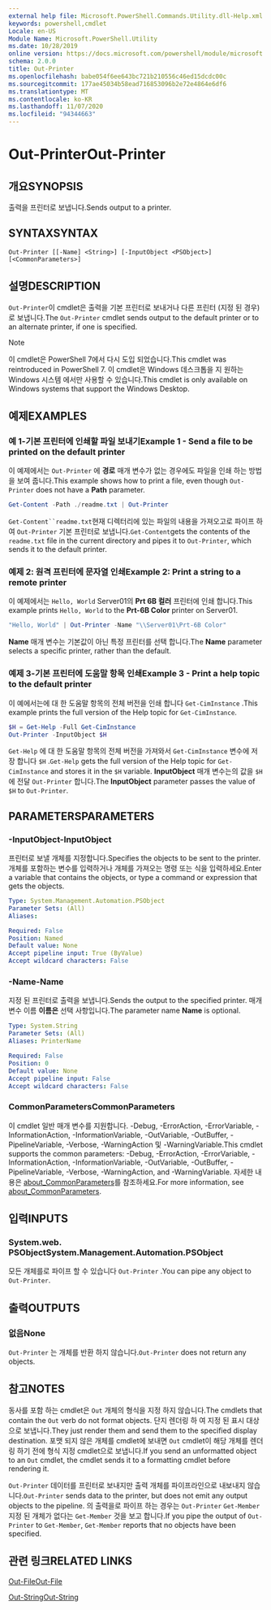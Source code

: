 ```yaml
---
external help file: Microsoft.PowerShell.Commands.Utility.dll-Help.xml
keywords: powershell,cmdlet
Locale: en-US
Module Name: Microsoft.PowerShell.Utility
ms.date: 10/28/2019
online version: https://docs.microsoft.com/powershell/module/microsoft.powershell.utility/out-printer?view=powershell-5.1&WT.mc_id=ps-gethelp
schema: 2.0.0
title: Out-Printer
ms.openlocfilehash: babe054f6ee643bc721b210556c46ed15dcdc00c
ms.sourcegitcommit: 177ae45034b58ead716853096b2e72e4864e6df6
ms.translationtype: MT
ms.contentlocale: ko-KR
ms.lasthandoff: 11/07/2020
ms.locfileid: "94344663"
---
```

# <span data-ttu-id="52657-103">Out-Printer</span><span class="sxs-lookup"><span data-stu-id="52657-103">Out-Printer</span></span>

## <span data-ttu-id="52657-104">개요</span><span class="sxs-lookup"><span data-stu-id="52657-104">SYNOPSIS</span></span>
<span data-ttu-id="52657-105">출력을 프린터로 보냅니다.</span><span class="sxs-lookup"><span data-stu-id="52657-105">Sends output to a printer.</span></span>

## <span data-ttu-id="52657-106">SYNTAX</span><span class="sxs-lookup"><span data-stu-id="52657-106">SYNTAX</span></span>

```
Out-Printer [[-Name] <String>] [-InputObject <PSObject>] [<CommonParameters>]
```

## <span data-ttu-id="52657-107">설명</span><span class="sxs-lookup"><span data-stu-id="52657-107">DESCRIPTION</span></span>

<span data-ttu-id="52657-108">`Out-Printer`이 cmdlet은 출력을 기본 프린터로 보내거나 다른 프린터 (지정 된 경우)로 보냅니다.</span><span class="sxs-lookup"><span data-stu-id="52657-108">The `Out-Printer` cmdlet sends output to the default printer or to an alternate printer, if one is specified.</span></span>

> [!NOTE]
> <span data-ttu-id="52657-109">이 cmdlet은 PowerShell 7에서 다시 도입 되었습니다.</span><span class="sxs-lookup"><span data-stu-id="52657-109">This cmdlet was reintroduced in PowerShell 7.</span></span> <span data-ttu-id="52657-110">이 cmdlet은 Windows 데스크톱을 지 원하는 Windows 시스템 에서만 사용할 수 있습니다.</span><span class="sxs-lookup"><span data-stu-id="52657-110">This cmdlet is only available on Windows systems that support the Windows Desktop.</span></span>

## <span data-ttu-id="52657-111">예제</span><span class="sxs-lookup"><span data-stu-id="52657-111">EXAMPLES</span></span>

### <span data-ttu-id="52657-112">예 1-기본 프린터에 인쇄할 파일 보내기</span><span class="sxs-lookup"><span data-stu-id="52657-112">Example 1 - Send a file to be printed on the default printer</span></span>

<span data-ttu-id="52657-113">이 예제에서는 `Out-Printer` 에 **경로** 매개 변수가 없는 경우에도 파일을 인쇄 하는 방법을 보여 줍니다.</span><span class="sxs-lookup"><span data-stu-id="52657-113">This example shows how to print a file, even though `Out-Printer` does not have a **Path** parameter.</span></span>

```powershell
Get-Content -Path ./readme.txt | Out-Printer
```

<span data-ttu-id="52657-114">`Get-Content``readme.txt`현재 디렉터리에 있는 파일의 내용을 가져오고로 파이프 하 여 `Out-Printer` 기본 프린터로 보냅니다.</span><span class="sxs-lookup"><span data-stu-id="52657-114">`Get-Content`gets the contents of the `readme.txt` file in the current directory and pipes it to `Out-Printer`, which sends it to the default printer.</span></span>

### <span data-ttu-id="52657-115">예제 2: 원격 프린터에 문자열 인쇄</span><span class="sxs-lookup"><span data-stu-id="52657-115">Example 2: Print a string to a remote printer</span></span>

<span data-ttu-id="52657-116">이 예제에서는 `Hello, World` Server01의 **Prt 6B 컬러** 프린터에 인쇄 합니다.</span><span class="sxs-lookup"><span data-stu-id="52657-116">This example prints `Hello, World` to the **Prt-6B Color** printer on Server01.</span></span>

```powershell
"Hello, World" | Out-Printer -Name "\\Server01\Prt-6B Color"
```

<span data-ttu-id="52657-117">**Name** 매개 변수는 기본값이 아닌 특정 프린터를 선택 합니다.</span><span class="sxs-lookup"><span data-stu-id="52657-117">The **Name** parameter selects a specific printer, rather than the default.</span></span>

### <span data-ttu-id="52657-118">예제 3-기본 프린터에 도움말 항목 인쇄</span><span class="sxs-lookup"><span data-stu-id="52657-118">Example 3 - Print a help topic to the default printer</span></span>

<span data-ttu-id="52657-119">이 예에서는에 대 한 도움말 항목의 전체 버전을 인쇄 합니다 `Get-CimInstance` .</span><span class="sxs-lookup"><span data-stu-id="52657-119">This example prints the full version of the Help topic for `Get-CimInstance`.</span></span>

```powershell
$H = Get-Help -Full Get-CimInstance
Out-Printer -InputObject $H
```

<span data-ttu-id="52657-120">`Get-Help` 에 대 한 도움말 항목의 전체 버전을 가져와서 `Get-CimInstance` 변수에 저장 합니다 `$H` .</span><span class="sxs-lookup"><span data-stu-id="52657-120">`Get-Help` gets the full version of the Help topic for `Get-CimInstance` and stores it in the `$H` variable.</span></span> <span data-ttu-id="52657-121">**InputObject** 매개 변수는의 값을 `$H` 에 전달 `Out-Printer` 합니다.</span><span class="sxs-lookup"><span data-stu-id="52657-121">The **InputObject** parameter passes the value of `$H` to `Out-Printer`.</span></span>

## <span data-ttu-id="52657-122">PARAMETERS</span><span class="sxs-lookup"><span data-stu-id="52657-122">PARAMETERS</span></span>

### <span data-ttu-id="52657-123">-InputObject</span><span class="sxs-lookup"><span data-stu-id="52657-123">-InputObject</span></span>

<span data-ttu-id="52657-124">프린터로 보낼 개체를 지정합니다.</span><span class="sxs-lookup"><span data-stu-id="52657-124">Specifies the objects to be sent to the printer.</span></span> <span data-ttu-id="52657-125">개체를 포함하는 변수를 입력하거나 개체를 가져오는 명령 또는 식을 입력하세요.</span><span class="sxs-lookup"><span data-stu-id="52657-125">Enter a variable that contains the objects, or type a command or expression that gets the objects.</span></span>

```yaml
Type: System.Management.Automation.PSObject
Parameter Sets: (All)
Aliases:

Required: False
Position: Named
Default value: None
Accept pipeline input: True (ByValue)
Accept wildcard characters: False
```

### <span data-ttu-id="52657-126">-Name</span><span class="sxs-lookup"><span data-stu-id="52657-126">-Name</span></span>

<span data-ttu-id="52657-127">지정 된 프린터로 출력을 보냅니다.</span><span class="sxs-lookup"><span data-stu-id="52657-127">Sends the output to the specified printer.</span></span> <span data-ttu-id="52657-128">매개 변수 이름 **이름은** 선택 사항입니다.</span><span class="sxs-lookup"><span data-stu-id="52657-128">The parameter name **Name** is optional.</span></span>

```yaml
Type: System.String
Parameter Sets: (All)
Aliases: PrinterName

Required: False
Position: 0
Default value: None
Accept pipeline input: False
Accept wildcard characters: False
```

### <span data-ttu-id="52657-129">CommonParameters</span><span class="sxs-lookup"><span data-stu-id="52657-129">CommonParameters</span></span>

<span data-ttu-id="52657-130">이 cmdlet 일반 매개 변수를 지원합니다. -Debug, -ErrorAction, -ErrorVariable, -InformationAction, -InformationVariable, -OutVariable, -OutBuffer, -PipelineVariable, -Verbose, -WarningAction 및 -WarningVariable.</span><span class="sxs-lookup"><span data-stu-id="52657-130">This cmdlet supports the common parameters: -Debug, -ErrorAction, -ErrorVariable, -InformationAction, -InformationVariable, -OutVariable, -OutBuffer, -PipelineVariable, -Verbose, -WarningAction, and -WarningVariable.</span></span> <span data-ttu-id="52657-131">자세한 내용은 [about_CommonParameters](https://go.microsoft.com/fwlink/?LinkID=113216)를 참조하세요.</span><span class="sxs-lookup"><span data-stu-id="52657-131">For more information, see [about_CommonParameters](https://go.microsoft.com/fwlink/?LinkID=113216).</span></span>

## <span data-ttu-id="52657-132">입력</span><span class="sxs-lookup"><span data-stu-id="52657-132">INPUTS</span></span>

### <span data-ttu-id="52657-133">System.web. PSObject</span><span class="sxs-lookup"><span data-stu-id="52657-133">System.Management.Automation.PSObject</span></span>

<span data-ttu-id="52657-134">모든 개체를로 파이프 할 수 있습니다 `Out-Printer` .</span><span class="sxs-lookup"><span data-stu-id="52657-134">You can pipe any object to `Out-Printer`.</span></span>

## <span data-ttu-id="52657-135">출력</span><span class="sxs-lookup"><span data-stu-id="52657-135">OUTPUTS</span></span>

### <span data-ttu-id="52657-136">없음</span><span class="sxs-lookup"><span data-stu-id="52657-136">None</span></span>

<span data-ttu-id="52657-137">`Out-Printer` 는 개체를 반환 하지 않습니다.</span><span class="sxs-lookup"><span data-stu-id="52657-137">`Out-Printer` does not return any objects.</span></span>

## <span data-ttu-id="52657-138">참고</span><span class="sxs-lookup"><span data-stu-id="52657-138">NOTES</span></span>

<span data-ttu-id="52657-139">동사를 포함 하는 cmdlet은 `Out` 개체의 형식을 지정 하지 않습니다.</span><span class="sxs-lookup"><span data-stu-id="52657-139">The cmdlets that contain the `Out` verb do not format objects.</span></span> <span data-ttu-id="52657-140">단지 렌더링 하 여 지정 된 표시 대상으로 보냅니다.</span><span class="sxs-lookup"><span data-stu-id="52657-140">They just render them and send them to the specified display destination.</span></span> <span data-ttu-id="52657-141">포맷 되지 않은 개체를 cmdlet에 보내면 `Out` cmdlet이 해당 개체를 렌더링 하기 전에 형식 지정 cmdlet으로 보냅니다.</span><span class="sxs-lookup"><span data-stu-id="52657-141">If you send an unformatted object to an `Out` cmdlet, the cmdlet sends it to a formatting cmdlet before rendering it.</span></span>

<span data-ttu-id="52657-142">`Out-Printer` 데이터를 프린터로 보내지만 출력 개체를 파이프라인으로 내보내지 않습니다.</span><span class="sxs-lookup"><span data-stu-id="52657-142">`Out-Printer` sends data to the printer, but does not emit any output objects to the pipeline.</span></span> <span data-ttu-id="52657-143">의 출력을로 파이프 하는 경우는 `Out-Printer` `Get-Member` 지정 된 개체가 없다는 `Get-Member` 것을 보고 합니다.</span><span class="sxs-lookup"><span data-stu-id="52657-143">If you pipe the output of `Out-Printer` to `Get-Member`, `Get-Member` reports that no objects have been specified.</span></span>

## <span data-ttu-id="52657-144">관련 링크</span><span class="sxs-lookup"><span data-stu-id="52657-144">RELATED LINKS</span></span>

[<span data-ttu-id="52657-145">Out-File</span><span class="sxs-lookup"><span data-stu-id="52657-145">Out-File</span></span>](Out-File.md)

[<span data-ttu-id="52657-146">Out-String</span><span class="sxs-lookup"><span data-stu-id="52657-146">Out-String</span></span>](Out-String.md)
